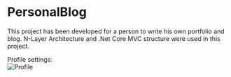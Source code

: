 # PersonalBlog
This project has been developed for a person to write his own portfolio and blog. N-Layer Architecture and .Net Core MVC structure were used in this project.

Profile settings:
</br>
![Profile](https://user-images.githubusercontent.com/42031794/168477930-043a9a4e-1f1b-4d5f-8169-9c8eb22a1166.png)
